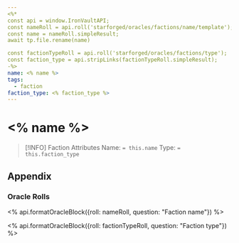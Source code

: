 ```yaml
---
<%*
const api = window.IronVaultAPI;
const nameRoll = api.roll('starforged/oracles/factions/name/template');
const name = nameRoll.simpleResult;
await tp.file.rename(name)

const factionTypeRoll = api.roll('starforged/oracles/factions/type');
const faction_type = api.stripLinks(factionTypeRoll.simpleResult);
-%>
name: <% name %>
tags:
  - faction
faction_type: <% faction_type %>
---
```


# <% name %>

> [!INFO] Faction Attributes
> Name: `= this.name`
> Type: `= this.faction_type`

## Appendix

### Oracle Rolls

<% api.formatOracleBlock({roll: nameRoll, question: "Faction name"}) %>

<% api.formatOracleBlock({roll: factionTypeRoll, question: "Faction type"}) %>
